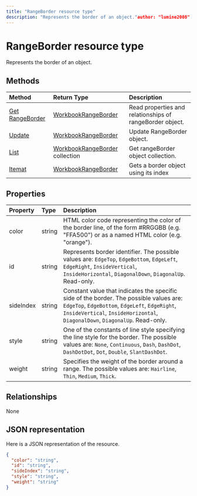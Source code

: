 ```yaml
---
title: "RangeBorder resource type"
description: "Represents the border of an object."author: "lumine2008"
---
```


# RangeBorder resource type

Represents the border of an object.


## Methods

| Method		   | Return Type	|Description|
|:---------------|:--------|:----------|
|[Get RangeBorder](../api/rangeborder-get.md) | [WorkbookRangeBorder](rangeborder.md) |Read properties and relationships of rangeBorder object.|
|[Update](../api/rangeborder-update.md) | [WorkbookRangeBorder](rangeborder.md)	|Update RangeBorder object. |
|[List](../api/rangeborder-list.md) | [WorkbookRangeBorder](rangeborder.md) collection |Get rangeBorder object collection. |
|[Itemat](../api/rangebordercollection-itemat.md)|[WorkbookRangeBorder](rangeborder.md)|Gets a border object using its index|

## Properties
| Property	   | Type	|Description|
|:---------------|:--------|:----------|
|color|string|HTML color code representing the color of the border line, of the form #RRGGBB (e.g. "FFA500") or as a named HTML color (e.g. "orange").|
|id|string|Represents border identifier. The possible values are: `EdgeTop`, `EdgeBottom`, `EdgeLeft`, `EdgeRight`, `InsideVertical`, `InsideHorizontal`, `DiagonalDown`, `DiagonalUp`. Read-only.|
|sideIndex|string|Constant value that indicates the specific side of the border. The possible values are: `EdgeTop`, `EdgeBottom`, `EdgeLeft`, `EdgeRight`, `InsideVertical`, `InsideHorizontal`, `DiagonalDown`, `DiagonalUp`. Read-only.|
|style|string|One of the constants of line style specifying the line style for the border. The possible values are: `None`, `Continuous`, `Dash`, `DashDot`, `DashDotDot`, `Dot`, `Double`, `SlantDashDot`.|
|weight|string|Specifies the weight of the border around a range. The possible values are: `Hairline`, `Thin`, `Medium`, `Thick`.|

## Relationships
None


## JSON representation

Here is a JSON representation of the resource.

<!--{
  "blockType": "resource",
  "optionalProperties": [],
  "baseType": "microsoft.graph.entity",
  "@odata.type": "microsoft.graph.workbookRangeBorder"
}-->

```json
{
  "color": "string",
  "id": "string",
  "sideIndex": "string",
  "style": "string",
  "weight": "string"
}

```

<!-- uuid: 8fcb5dbc-d5aa-4681-8e31-b001d5168d79
2015-10-25 14:57:30 UTC -->
<!-- {
  "type": "#page.annotation",
  "description": "RangeBorder resource",
  "keywords": "",
  "section": "documentation",
  "tocPath": ""
}-->